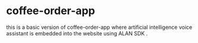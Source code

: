 # coffee-order-app
this is a basic version of coffee-order-app where artificial intelligence voice assistant is embedded into the website using ALAN SDK .
